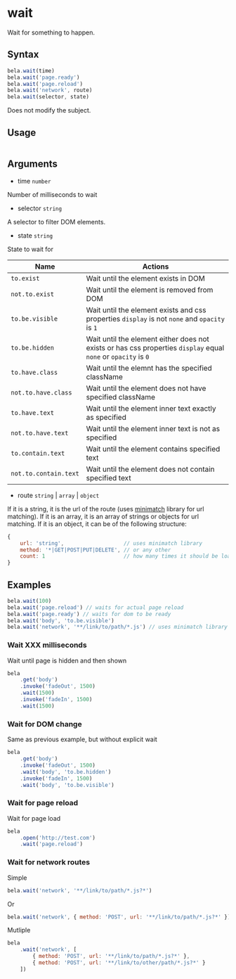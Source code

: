 # wait

Wait for something to happen.

## Syntax

```js
bela.wait(time)
bela.wait('page.ready')
bela.wait('page.reload')
bela.wait('network', route)
bela.wait(selector, state)
```
Does not modify the subject.

## Usage

```js
```

## Arguments

- time `number`

Number of milliseconds to wait

- selector `string`

A selector to filter DOM elements.

- state `string`

State to wait for

| Name | Actions |
| ---- | ------- |
| `to.exist` | Wait until the element exists in DOM |
| `not.to.exist` | Wait until the element is removed from DOM |
| `to.be.visible` | Wait until the element exists and css properties `display` is not `none` and `opacity` is `1` |
| `to.be.hidden` | Wait until the element either does not exists or has css properties `display` equal `none` or  `opacity` is `0`
| `to.have.class` | Wait until the elemnt has the specified className |
| `not.to.have.class` | Wait until the element does not have specified className |
| `to.have.text` | Wait until the element inner text exactly as specified |
| `not.to.have.text` | Wait until the element inner text is not as specified |
| `to.contain.text` | Wait until the element contains specified text |
| `not.to.contain.text` | Wait until the element does not contain specified text |

- route `string` | `array` | `object`

If it is a string, it is the url of the route (uses [minimatch](https://github.com/motemen/minimatch-cheat-sheet) library for url matching). If it is an array, it is an array of strings or objects for url matching. If it is an object, it can be of the following structure:
```js
{
    url: 'string',                   // uses minimatch library
    method: '*|GET|POST|PUT|DELETE', // or any other
    count: 1                         // how many times it should be loaded
}

```

## Examples

```js
bela.wait(100)
bela.wait('page.reload') // waits for actual page reload
bela.wait('page.ready') // waits for dom to be ready
bela.wait('body', 'to.be.visible')
bela.wait('network', '**/link/to/path/*.js') // uses minimatch library
```

### Wait XXX milliseconds

Wait until page is hidden and then shown

```js
bela
    .get('body')
    .invoke('fadeOut', 1500)
    .wait(1500)
    .invoke('fadeIn', 1500)
    .wait(1500)
```

### Wait for DOM change

Same as previous example, but without explicit wait

```js
bela
    .get('body')
    .invoke('fadeOut', 1500)
    .wait('body', 'to.be.hidden')
    .invoke('fadeIn', 1500)
    .wait('body', 'to.be.visible')
```

### Wait for page reload

Wait for page load

```js
bela
    .open('http://test.com')
    .wait('page.reload')
```

### Wait for network routes

Simple

```js
bela.wait('network', '**/link/to/path/*.js?*')
```
 Or

```js
bela.wait('network', { method: 'POST', url: '**/link/to/path/*.js?*' })
```

Mutliple

```js
bela
    .wait('network', [
        { method: 'POST', url: '**/link/to/path/*.js?*' },
        { method: 'POST', url: '**/link/to/other/path/*.js?*' }
    ])
```